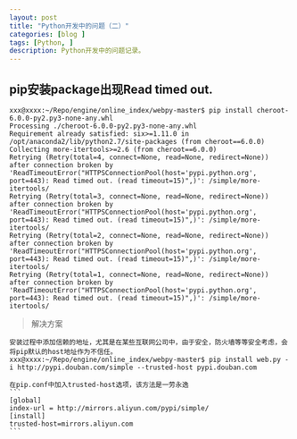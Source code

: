 ```yaml
---
layout: post
title: "Python开发中的问题（二）"
categories: [blog ]
tags: [Python, ]
description: Python开发中的问题记录。
---
```


## pip安装package出现Read timed out.

    xxx@xxxx:~/Repo/engine/online_index/webpy-master$ pip install cheroot-6.0.0-py2.py3-none-any.whl 
    Processing ./cheroot-6.0.0-py2.py3-none-any.whl
    Requirement already satisfied: six>=1.11.0 in /opt/anaconda2/lib/python2.7/site-packages (from cheroot==6.0.0)
    Collecting more-itertools>=2.6 (from cheroot==6.0.0)
    Retrying (Retry(total=4, connect=None, read=None, redirect=None)) after connection broken by 'ReadTimeoutError("HTTPSConnectionPool(host='pypi.python.org', port=443): Read timed out. (read timeout=15)",)': /simple/more-itertools/
    Retrying (Retry(total=3, connect=None, read=None, redirect=None)) after connection broken by 'ReadTimeoutError("HTTPSConnectionPool(host='pypi.python.org', port=443): Read timed out. (read timeout=15)",)': /simple/more-itertools/
    Retrying (Retry(total=2, connect=None, read=None, redirect=None)) after connection broken by 'ReadTimeoutError("HTTPSConnectionPool(host='pypi.python.org', port=443): Read timed out. (read timeout=15)",)': /simple/more-itertools/
    Retrying (Retry(total=1, connect=None, read=None, redirect=None)) after connection broken by 'ReadTimeoutError("HTTPSConnectionPool(host='pypi.python.org', port=443): Read timed out. (read timeout=15)",)': /simple/more-itertools/

> 解决方案

	安装过程中添加信赖的地址，尤其是在某些互联网公司中，由于安全，防火墙等等安全考虑，会将pip默认的host地址作为不信任。
	xxx@xxxx:~/Repo/engine/online_index/webpy-master$ pip install web.py -i http://pypi.douban.com/simple --trusted-host pypi.douban.com

    在pip.conf中加入trusted-host选项，该方法是一劳永逸
    ```
    [global]
    index-url = http://mirrors.aliyun.com/pypi/simple/
    [install]
    trusted-host=mirrors.aliyun.com
    ```